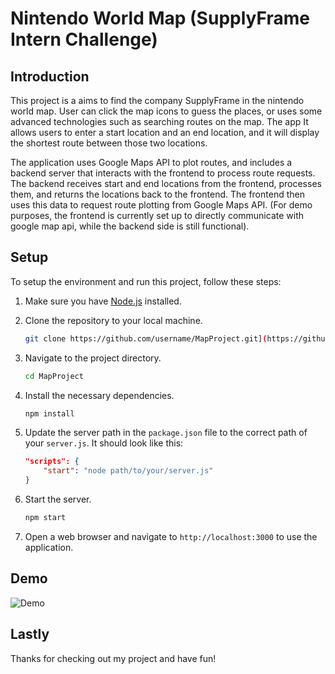 # Nintendo World Map (SupplyFrame Intern Challenge)

## Introduction

This project is a aims to find the company SupplyFrame in the nintendo world map. User can click the map icons to guess the places, or uses some advanced technologies such as searching routes on the map. The app It allows users to enter a start location and an end location, and it will display the shortest route between those two locations.

The application uses Google Maps API to plot routes, and includes a backend server that interacts with the frontend to process route requests. The backend receives start and end locations from the frontend, processes them, and returns the locations back to the frontend. The frontend then uses this data to request route plotting from Google Maps API. (For demo purposes, the frontend is currently set up to directly communicate with google map api, while the backend side is still functional).

## Setup

To setup the environment and run this project, follow these steps:

1. Make sure you have [Node.js](https://nodejs.org/en/download/) installed.

2. Clone the repository to your local machine.

    ```bash
    git clone https://github.com/username/MapProject.git](https://github.com/yixiuzhu/NintendoMap.git
    ```

3. Navigate to the project directory.

    ```bash
    cd MapProject
    ```

4. Install the necessary dependencies.

    ```bash
    npm install
    ```

5. Update the server path in the `package.json` file to the correct path of your `server.js`. It should look like this:

    ```json
    "scripts": {
        "start": "node path/to/your/server.js"
    }
    ```

6. Start the server.

    ```bash
    npm start
    ```

7. Open a web browser and navigate to `http://localhost:3000` to use the application.

## Demo

![Demo](demo/Animation.gif)

## Lastly 

Thanks for checking out my project and have fun!
